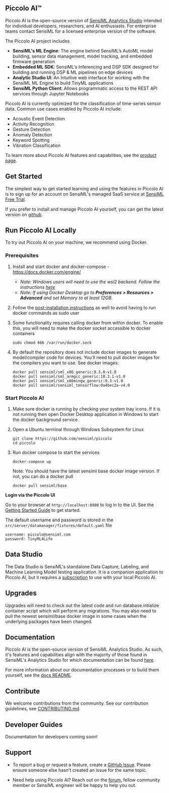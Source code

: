 ## Piccolo AI™

Piccolo AI is the open-source version of [SensiML Analytics Studio](https://sensiml.com/services/toolkit/analytics-studio/) intended for individual developers, researchers, and AI enthusiasts. For enterprise teams contact SensiML for a licensed enterprise version of the software.

The Piccolo AI project includes

* **SensiML's ML Engine**: The engine behind SensiML’s AutoML model building, sensor data management, model tracking, and embedded firmware generation 
* **Embedded ML SDK**: SensiML's Inferencing and DSP SDK designed for building and running DSP & ML pipelines on edge devices
* **Analytic Studio UI**: An Intuitive web interface for working with the SensiML ML Engine to build TinyML applications
* **SensiML Python Client**: Allows programmatic access to the REST API services through Jupyter Notebooks

Piccolo AI is currently optimized for the classification of time-series sensor data. Common use cases enabled by Piccolo AI include:

* Acoustic Event Detection
* Activity Recognition
* Gesture Detection
* Anomaly Detection
* Keyword Spotting
* Vibration Classification

To learn more about Piccolo AI features and capabilities, see the
[product page](https://sensiml.com/services/toolkit/analytics-studio/).

## Get Started

The simplest way to get started learning and using the features in Piccolo AI is to sign up for an account on SensiML's managed SaaS service at
[SensiML Free Trial](https://sensiml.com/plans/trial/).

If you prefer to install and manage Piccolo AI yourself, you can get
the latest version on [github](https://github.com/sensiml/piccolo).

## Run Piccolo AI Locally

To try out Piccolo AI on your machine, we recommend using Docker.

### Prerequisites 

1. Install and start docker and docker-compose - https://docs.docker.com/engine/

   * *Note: Windows users will need to use the wsl2 backend. Follow the instructions [here](https://docs.docker.com/desktop/wsl/)*
   * *Note: If using Docker Desktop go to **Preferences > Resources > Advanced** and set Memory to at least 12GB.*

2. Follow the [post-installation instructions](https://docker-docs.uclv.cu/engine/install/linux-postinstall/) as well to avoid having to run docker commands as sudo user 

3. Some functionality requires calling docker from within docker. To enable this, you will need to make the docker socket accessible to docker containers

   ```
   sudo chmod 666 /var/run/docker.sock
   ```

5. By default the repository does not include docker images to generate model/compiler code for devices. You'll need to pull docker images for the compilers you want to use. See docker images:
  
   ```
   docker pull sensiml/sml_x86_generic:9.3.0-v1.0
   docker pull sensiml/sml_armgcc_generic:10.3.1-v1.0
   docker pull sensiml/sml_x86mingw_generic:9.3-v1.0
   docker pull sensiml/sensiml_tensorflow:0a4bec2a-v4.0
   ```

### Start Piccolo AI

1. Make sure docker is running by checking your system tray icons. If it is not running then open Docker Desktop application in Windows to start the docker background service.

2. Open a Ubuntu terminal through Windows Subsystem for Linux

   ```
   git clone https://github.com/sensiml/piccolo
   cd piccolo
   ```

3. Run docker compose to start the services

   ```
   docker-compose up
   ```

   Note: You should have the latest sensiml base docker image version. If not, you can do a docker pull

   ```
   docker pull sensiml/base
   ```

**Login via the Piccolo UI**

Go to your browser at `http://localhost:8000` to log in to the UI. See the [Getting Started Guide](https://sensiml.com/documentation/guides/getting-started/overview.html) to get started. 

The default username and password is stored in the `src/server/datamanager/fixtures/default.yaml` file

   ```
   username: piccolo@sensiml.com
   password: TinyML4Life
   ```

## Data Studio

The Data Studio is SensiML's standalone Data Capture, Labeling, and Machine Learning Model testing application. It is a companion application to Piccolo AI, but it requires a [subscription](https://sensiml.com/plans/data-studio-edition/) to use with your local Piccolo AI. 


## Upgrades
Upgrades will need to check out the latest code and run database.intialize container script which will perform any migrations. You may also need to pull the newest sensiml/base docker image in some cases when the underlying packages have been changed.


## Documentation

Piccolo AI is the open-source version of SensiML Analytics Studio. As such, it's features and capabilities align with the majority of those found in SensiML's Analytics Studio for which documentation can be found
[here](https://sensiml.com/documentation/analytics-studio/index.html).

For more information about our documentation processes or to build them yourself, see the
[docs README](https://github.com/sensiml/piccolo/blob/main/docs/README.md).

## Contribute

We welcome contributions from the community. See our contribution guidelines, see [CONTRIBUTING.md](https://github.com/sensiml/piccolo/blob/main/CONTRIBUTING.md). 

## Developer Guides

Documentation for developers coming soon!

## Support 

* To report a bug or request a feature, create a
[GitHub Issue](https://github.com/sensiml/piccolo/issues/new/choose). Please
ensure someone else hasn't created an issue for the same topic.

* Need help using Piccolo AI? Reach out on the [forum](https://forum.sensiml.org/),
fellow community member or SensiML engineer will be happy to help you out.

